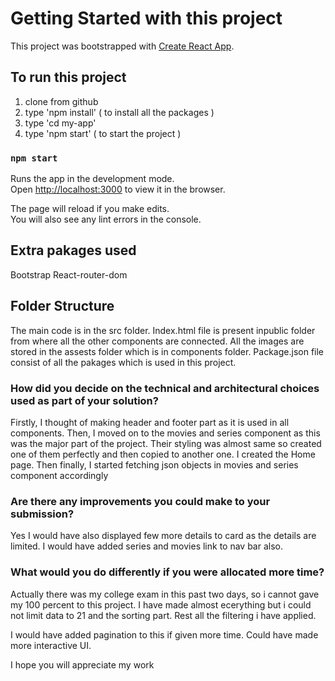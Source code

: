 # Getting Started with this project

This project was bootstrapped with [Create React App](https://github.com/facebook/create-react-app).

## To run this project
1. clone from github
2. type 'npm install'
( to install all the packages )
3. type 'cd my-app'
4. type 'npm start'
( to start the project )

### `npm start`

Runs the app in the development mode.\
Open [http://localhost:3000](http://localhost:3000) to view it in the browser.

The page will reload if you make edits.\
You will also see any lint errors in the console.

## Extra pakages used

Bootstrap
React-router-dom

## Folder Structure
The main code is in the src folder. Index.html file is present inpublic folder from where all the other components are connected.
All the images are stored in the assests folder which is in components folder.
Package.json file consist of all the pakages which is used in this project.

### How did you decide on the technical and architectural choices used as part of your solution?
Firstly, I thought of making header and footer part as it is used in all components.
Then, I moved on to the movies and series component as this was the major part of the project. Their styling was almost same so created one of them perfectly and then copied to another one.
I created the Home page.
Then finally, I started fetching json objects in movies and series component accordingly

### Are there any improvements you could make to your submission?
Yes I would have also displayed few more details to card as the details are limited.
I would have added series and movies link to nav bar also.

### What would you do differently if you were allocated more time?
Actually there was my college exam in this past two days, so i cannot gave my 100 percent to this project.
I have made almost ecerything but i could not limit data to 21 and the sorting part.
Rest all the filtering i have applied.

I would have added pagination to this if given more time.
Could have made more interactive UI.

I hope you will appreciate my work
